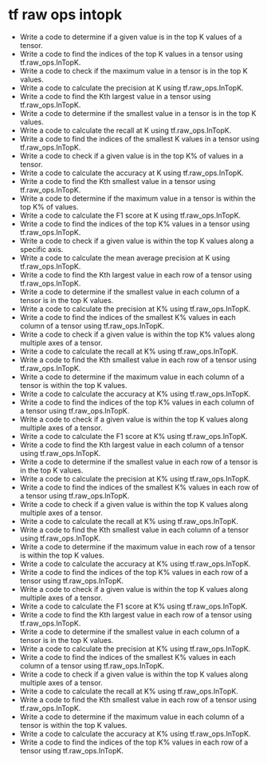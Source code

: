 # tf raw ops intopk

- Write a code to determine if a given value is in the top K values of a tensor.
- Write a code to find the indices of the top K values in a tensor using tf.raw_ops.InTopK.
- Write a code to check if the maximum value in a tensor is in the top K values.
- Write a code to calculate the precision at K using tf.raw_ops.InTopK.
- Write a code to find the Kth largest value in a tensor using tf.raw_ops.InTopK.
- Write a code to determine if the smallest value in a tensor is in the top K values.
- Write a code to calculate the recall at K using tf.raw_ops.InTopK.
- Write a code to find the indices of the smallest K values in a tensor using tf.raw_ops.InTopK.
- Write a code to check if a given value is in the top K% of values in a tensor.
- Write a code to calculate the accuracy at K using tf.raw_ops.InTopK.
- Write a code to find the Kth smallest value in a tensor using tf.raw_ops.InTopK.
- Write a code to determine if the maximum value in a tensor is within the top K% of values.
- Write a code to calculate the F1 score at K using tf.raw_ops.InTopK.
- Write a code to find the indices of the top K% values in a tensor using tf.raw_ops.InTopK.
- Write a code to check if a given value is within the top K values along a specific axis.
- Write a code to calculate the mean average precision at K using tf.raw_ops.InTopK.
- Write a code to find the Kth largest value in each row of a tensor using tf.raw_ops.InTopK.
- Write a code to determine if the smallest value in each column of a tensor is in the top K values.
- Write a code to calculate the precision at K% using tf.raw_ops.InTopK.
- Write a code to find the indices of the smallest K% values in each column of a tensor using tf.raw_ops.InTopK.
- Write a code to check if a given value is within the top K% values along multiple axes of a tensor.
- Write a code to calculate the recall at K% using tf.raw_ops.InTopK.
- Write a code to find the Kth smallest value in each row of a tensor using tf.raw_ops.InTopK.
- Write a code to determine if the maximum value in each column of a tensor is within the top K values.
- Write a code to calculate the accuracy at K% using tf.raw_ops.InTopK.
- Write a code to find the indices of the top K% values in each column of a tensor using tf.raw_ops.InTopK.
- Write a code to check if a given value is within the top K values along multiple axes of a tensor.
- Write a code to calculate the F1 score at K% using tf.raw_ops.InTopK.
- Write a code to find the Kth largest value in each column of a tensor using tf.raw_ops.InTopK.
- Write a code to determine if the smallest value in each row of a tensor is in the top K values.
- Write a code to calculate the precision at K% using tf.raw_ops.InTopK.
- Write a code to find the indices of the smallest K% values in each row of a tensor using tf.raw_ops.InTopK.
- Write a code to check if a given value is within the top K values along multiple axes of a tensor.
- Write a code to calculate the recall at K% using tf.raw_ops.InTopK.
- Write a code to find the Kth smallest value in each column of a tensor using tf.raw_ops.InTopK.
- Write a code to determine if the maximum value in each row of a tensor is within the top K values.
- Write a code to calculate the accuracy at K% using tf.raw_ops.InTopK.
- Write a code to find the indices of the top K% values in each row of a tensor using tf.raw_ops.InTopK.
- Write a code to check if a given value is within the top K values along multiple axes of a tensor.
- Write a code to calculate the F1 score at K% using tf.raw_ops.InTopK.
- Write a code to find the Kth largest value in each row of a tensor using tf.raw_ops.InTopK.
- Write a code to determine if the smallest value in each column of a tensor is in the top K values.
- Write a code to calculate the precision at K% using tf.raw_ops.InTopK.
- Write a code to find the indices of the smallest K% values in each column of a tensor using tf.raw_ops.InTopK.
- Write a code to check if a given value is within the top K values along multiple axes of a tensor.
- Write a code to calculate the recall at K% using tf.raw_ops.InTopK.
- Write a code to find the Kth smallest value in each row of a tensor using tf.raw_ops.InTopK.
- Write a code to determine if the maximum value in each column of a tensor is within the top K values.
- Write a code to calculate the accuracy at K% using tf.raw_ops.InTopK.
- Write a code to find the indices of the top K% values in each row of a tensor using tf.raw_ops.InTopK.
